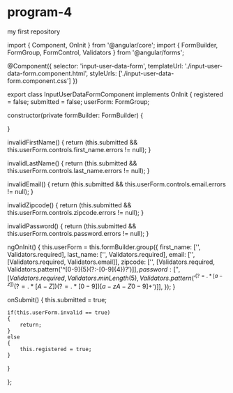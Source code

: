 # program-4
my first repository


import { Component, OnInit } from '@angular/core';
import { FormBuilder, FormGroup, FormControl, Validators } from '@angular/forms';

@Component({
  selector: 'input-user-data-form',
  templateUrl: './input-user-data-form.component.html',
  styleUrls: ['./input-user-data-form.component.css']
})

export class InputUserDataFormComponent implements OnInit {
	registered = false;
	submitted = false;
	userForm: FormGroup;

  constructor(private formBuilder: FormBuilder)
  {

  }

  invalidFirstName()
  {
  	return (this.submitted && this.userForm.controls.first_name.errors != null);
  }

  invalidLastName()
  {
  	return (this.submitted && this.userForm.controls.last_name.errors != null);
  }

  invalidEmail()
  {
  	return (this.submitted && this.userForm.controls.email.errors != null);
  }

  invalidZipcode()
  {
  	return (this.submitted && this.userForm.controls.zipcode.errors != null);
  }

  invalidPassword()
  {
  	return (this.submitted && this.userForm.controls.password.errors != null);
  }

  ngOnInit()
  {
  	this.userForm = this.formBuilder.group({
  		first_name: ['', Validators.required],
  		last_name: ['', Validators.required],
  		email: ['', [Validators.required, Validators.email]],
  		zipcode: ['', [Validators.required, Validators.pattern('^[0-9]{5}(?:-[0-9]{4})?$')]],
  		password: ['', [Validators.required, Validators.minLength(5), Validators.pattern('^(?=.*[a-z])(?=.*[A-Z])(?=.*[0-9])[a-zA-Z0-9]+$')]],
  	});
  }

  onSubmit()
  {
  	this.submitted = true;

  	if(this.userForm.invalid == true)
  	{
  		return;
  	}
  	else
  	{
  		this.registered = true;
  	}
  }

};
